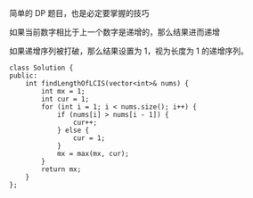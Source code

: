 简单的 DP 题目，也是必定要掌握的技巧

如果当前数字相比于上一个数字是递增的，那么结果进而递增

如果递增序列被打破，那么结果设置为 1，视为长度为 1 的递增序列。
```
class Solution {
public:
    int findLengthOfLCIS(vector<int>& nums) {
        int mx = 1;
        int cur = 1;
        for (int i = 1; i < nums.size(); i++) {
            if (nums[i] > nums[i - 1]) {
                cur++;
            } else {
                cur = 1;
            }
            mx = max(mx, cur);
        }
        return mx;
    }
};
```
